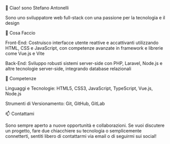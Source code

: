 👋 Ciao! sono Stefano Antonelli

Sono uno sviluppatore web full-stack con una passione per la tecnologia e il design


🚀 Cosa Faccio

Front-End: Costruisco interfacce utente reattive e accattivanti utilizzando HTML, CSS e JavaScript, con competenze avanzate in framework e librerie come Vue.js e Vite

Back-End: Sviluppo robusti sistemi server-side con PHP, Laravel, Node.js e altre tecnologie server-side, integrando database relazionali

🔧 Competenze

Linguaggi e Tecnologie: HTML5, CSS3, JavaScript, TypeScript, Vue.js, Node.js

Strumenti di Versionamento: Git, GitHub, GitLab

📫 Contattami

Sono sempre aperto a nuove opportunità e collaborazioni. Se vuoi discutere un progetto, fare due chiacchiere su tecnologia o semplicemente connetterti, sentiti libero di contattarmi via email o di seguirmi sui social!
<!---
StefanoAntonelli93/StefanoAntonelli93 is a ✨ special ✨ repository because its `README.md` (this file) appears on your GitHub profile.
You can click the Preview link to take a look at your changes.
--->
